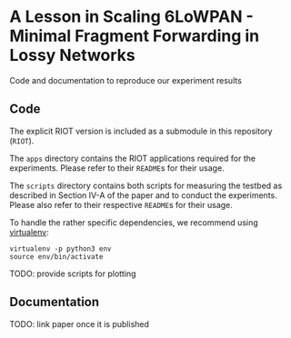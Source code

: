 A Lesson in Scaling 6LoWPAN - Minimal Fragment Forwarding in Lossy Networks
===========================================================================

Code and documentation to reproduce our experiment results

Code
----

The explicit RIOT version is included as a submodule in this repository
(`RIOT`).

The `apps` directory contains the RIOT applications required for the
experiments. Please refer to their `README`s for their usage.

The `scripts` directory contains both scripts for measuring the testbed as
described in Section IV-A of the paper and to conduct the experiments.
Please also refer to their respective `README`s for their usage.

To handle the rather specific dependencies, we recommend using [virtualenv]:

```
virtualenv -p python3 env
source env/bin/activate
```

TODO: provide scripts for plotting

[virtualenv]: https://virtualenv.pypa.io/en/latest/

Documentation
-------------
TODO: link paper once it is published

